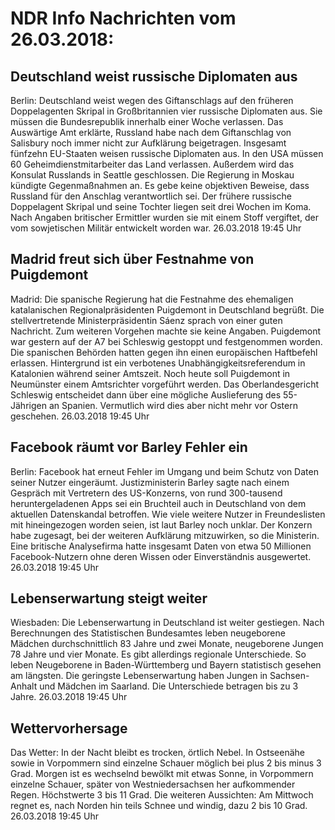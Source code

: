# NDR Info Nachrichten vom 26.03.2018:


## Deutschland weist russische Diplomaten aus
Berlin: Deutschland weist wegen des Giftanschlags auf den früheren Doppelagenten Skripal in Großbritannien vier russische Diplomaten aus. Sie müssen die Bundesrepublik innerhalb einer Woche verlassen. Das Auswärtige Amt erklärte, Russland habe nach dem Giftanschlag von Salisbury noch immer nicht zur Aufklärung beigetragen. Insgesamt fünfzehn EU-Staaten weisen russische Diplomaten aus. In den USA müssen 60 Geheimdienstmitarbeiter das Land verlassen. Außerdem wird das Konsulat Russlands in Seattle geschlossen. Die Regierung in Moskau kündigte Gegenmaßnahmen an. Es gebe keine objektiven Beweise, dass Russland für den Anschlag verantwortlich sei. Der frühere russische Doppelagent Skripal und seine Tochter liegen seit drei Wochen im Koma. Nach Angaben britischer Ermittler wurden sie mit einem Stoff vergiftet, der vom sowjetischen Militär entwickelt worden war. 26.03.2018 19:45 Uhr 

## Madrid freut sich über Festnahme von Puigdemont
Madrid: Die spanische Regierung hat die Festnahme des ehemaligen katalanischen Regionalpräsidenten Puigdemont in Deutschland begrüßt. Die stellvertretende Ministerpräsidentin Sáenz sprach von einer guten Nachricht. Zum weiteren Vorgehen machte sie keine Angaben. Puigdemont war gestern auf der A7 bei Schleswig gestoppt und festgenommen worden. Die spanischen Behörden hatten gegen ihn einen europäischen Haftbefehl erlassen. Hintergrund ist ein verbotenes Unabhängigkeitsreferendum in Katalonien während seiner Amtszeit. Noch heute soll Puigdemont in Neumünster einem Amtsrichter vorgeführt werden. Das Oberlandesgericht Schleswig entscheidet dann über eine mögliche Auslieferung des 55-Jährigen an Spanien. Vermutlich wird dies aber nicht mehr vor Ostern geschehen. 26.03.2018 19:45 Uhr 

## Facebook räumt vor Barley Fehler ein
Berlin: Facebook hat erneut Fehler im Umgang und beim Schutz von Daten seiner Nutzer eingeräumt. Justizministerin Barley sagte nach einem Gespräch mit Vertretern des US-Konzerns, von rund 300-tausend heruntergeladenen Apps sei ein Bruchteil auch in Deutschland von dem aktuellen Datenskandal betroffen. Wie viele weitere Nutzer in Freundeslisten mit hineingezogen worden seien, ist laut Barley noch unklar. Der Konzern habe zugesagt, bei der weiteren Aufklärung mitzuwirken, so die Ministerin. Eine britische Analysefirma hatte insgesamt Daten von etwa 50 Millionen Facebook-Nutzern ohne deren Wissen oder Einverständnis ausgewertet. 26.03.2018 19:45 Uhr 

## Lebenserwartung steigt weiter
Wiesbaden: Die Lebenserwartung in Deutschland ist weiter gestiegen. Nach Berechnungen des Statistischen Bundesamtes leben neugeborene Mädchen durchschnittlich 83 Jahre und zwei Monate, neugeborene Jungen 78 Jahre und vier Monate. Es gibt allerdings regionale Unterschiede. So leben Neugeborene in Baden-Württemberg und Bayern statistisch gesehen am längsten. Die geringste Lebenserwartung haben Jungen in Sachsen-Anhalt und Mädchen im Saarland. Die Unterschiede betragen bis zu 3 Jahre. 26.03.2018 19:45 Uhr 

## Wettervorhersage
Das Wetter: In der Nacht bleibt es trocken, örtlich Nebel. In Ostseenähe sowie in Vorpommern sind einzelne Schauer möglich bei plus 2 bis minus 3 Grad. Morgen ist es wechselnd bewölkt mit etwas Sonne, in Vorpommern einzelne Schauer, später von Westniedersachsen her aufkommender Regen. Höchstwerte 3 bis 11 Grad. Die weiteren Aussichten: Am Mittwoch regnet es, nach Norden hin teils Schnee und windig, dazu 2 bis 10 Grad. 26.03.2018 19:45 Uhr 
